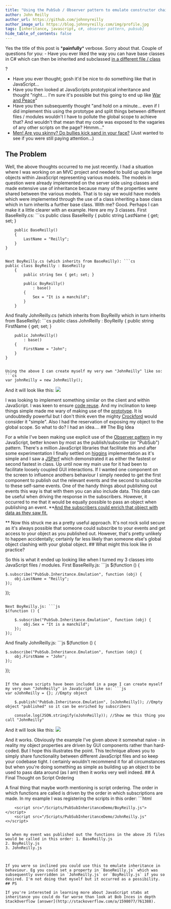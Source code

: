 ```yaml
---
title: "Using the PubSub / Observer pattern to emulate constructor chaining without cluttering up global scope"
author: John Reilly
author_url: https://github.com/johnnyreilly
author_image_url: https://blog.johnnyreilly.com/img/profile.jpg
tags: [inheritance, javascript, c#, observer pattern, pubsub]
hide_table_of_contents: false
---
```

Yes the title of this post is \***painfully**\* verbose. Sorry about that. Couple of questions for you: - Have you ever liked the way you can have base classes in C# which can then be inherited and subclassed <u>in a different file / class</u>

?
- Have you ever thought; gosh it'd be nice to do something like that in JavaScript...
- Have you then looked at JavaScripts prototypical inheritance and thought "right.... I'm sure it's possible but this going to end up like [War and Peace](http://en.wikipedia.org/wiki/War_and_Peace)"
- Have you then subsequently thought "and hold on a minute... even if I did implement this using the prototype and split things between different files / modules wouldn't I have to pollute the global scope to achieve that? And wouldn't that mean that my code was exposed to the vagaries of any other scripts on the page? Hmmm..."
- [Men! Are you skinny? Do bullies kick sand in your face?](http://www.thrillingdetective.com/eyes/oxford.html) (Just wanted to see if you were still paying attention...)



 ## The Problem

Well, the above thoughts occurred to me just recently. I had a situation where I was working on an MVC project and needed to build up quite large objects within JavaScript representing various models. The models in question were already implemented on the server side using classes and made extensive use of inheritance because many of the properties were shared between the various models. That is to say we would have models which were implemented through the use of a class inheriting a base class which in turn inherits a further base class. With me? Good. Perhaps I can make it a little clearer with an example. Here are my 3 classes. First BaseReilly.cs: ```cs
public class BaseReilly
    {
        public string LastName { get; set; }

        public BaseReilly()
        {
            LastName = "Reilly";
        }
    }
```

Next BoyReilly.cs (which inherits from BaseReilly): ```cs
public class BoyReilly : BaseReilly
    {
        public string Sex { get; set; }

        public BoyReilly()
            : base()
        {
            Sex = "It is a manchild";
        }
    }
```

And finally JohnReilly.cs (which inherits from BoyReilly which in turn inherits from BaseReilly): ```cs
public class JohnReilly : BoyReilly
    {
        public string FirstName { get; set; }

        public JohnReilly()
            : base()
        {
            FirstName = "John";
        }
    }
```

Using the above I can create myself my very own "JohnReilly" like so: ```cs
var johnReilly = new JohnReilly();
```

And it will look like this: ![](../static/blog/2012-03-17-using-pubsub-observer-pattern-to/C%2523%2Bversion%2Bof%2BJohnReilly.png)

 I was looking to implement something similar on the client and within JavaScript. I was keen to ensure [code reuse](http://en.wikipedia.org/wiki/Code_reuse). And my inclination to keep things simple made me wary of making use of the [prototype](http://bonsaiden.github.com/JavaScript-Garden/#object.prototype). It is undoubtedly powerful but I don't think even the mighty [Crockford](http://javascript.crockford.com/prototypal.html) would consider it "simple". Also I had the reservation of exposing my object to the global scope. So what to do? I had an idea.... ## The Big Idea

 For a while I've been making use explicit use of the [Observer pattern](http://en.wikipedia.org/wiki/Observer_pattern) in my JavaScript, better known by most as the publish/subscribe (or "PubSub") pattern. There's a million JavaScript libraries that facilitate this and after some experimentation I finally settled on [higgins](https://github.com/phiggins42/bloody-jquery-plugins/blob/master/pubsub.js) implementation as it's simple and I saw a [JSPerf](http://jsperf.com/pubsubjs-vs-jquery-custom-events/11) which demonstrated it as either the fastest or second fastest in class. Up until now my main use for it had been to facilitate loosely coupled GUI interactions. If I wanted one component on the screen to influence anothers behaviour I simply needed to get the first component to publish out the relevant events and the second to subscribe to these self-same events. One of the handy things about publishing out events this way is that with them you can also include data. This data can be useful when driving the response in the subscribers. However, it occurred to me that it would be equally possible to pass an object when publishing an event. **<u>And the subscribers could enrich that object with data as they saw fit.</u>

** Now this struck me as a pretty useful approach. It's not rock solid secure as it's always possible that someone could subscribe to your events and get access to your object as you published out. However, that's pretty unlikely to happen accidentally; certainly far less likely than someone else's global object clashing with your global object. ## What might this look like in practice?

So this is what it ended up looking like when I turned my 3 classes into JavaScript files / modules. First BaseReilly.js: ```js
$(function () {

    $.subscribe("PubSub.Inheritance.Emulation", function (obj) {
        obj.LastName = "Reilly";
    });
});
```

Next BoyReilly.js: ```js
$(function () {

    $.subscribe("PubSub.Inheritance.Emulation", function (obj) {
        obj.Sex = "It is a manchild";
    });
});
```

And finally JohnReilly.js: ```js
$(function () {

    $.subscribe("PubSub.Inheritance.Emulation", function (obj) {
        obj.FirstName = "John";
    });
});
```

If the above scripts have been included in a page I can create myself my very own "JohnReilly" in JavaScript like so: ```js
var oJohnReilly = {}; //Empty object
    
    $.publish("PubSub.Inheritance.Emulation", [oJohnReilly]); //Empty object "published" so it can be enriched by subscribers

    console.log(JSON.stringify(oJohnReilly)); //Show me this thing you call "JohnReilly"
```

And it will look like this: ![](../static/blog/2012-03-17-using-pubsub-observer-pattern-to/JavaScript%2Bversion%2Bof%2BJohnReilly.png)

 And it works. Obviously the example I've given above it somewhat naive - in reality my object properties are driven by GUI components rather than hard-coded. But I hope this illustrates the point. This technique allows you to simply share functionality between different JavaScript files and so keep your codebase tight. I certainly wouldn't recommend it for all circumstances but when you're doing something as simple as building up an object to be used to pass data around (as I am) then it works very well indeed. ## A Final Thought on Script Ordering

A final thing that maybe worth mentioning is script ordering. The order in which functions are called is driven by the order in which subscriptions are made. In my example I was registering the scripts in this order: ```html
<script src="/Scripts/PubSubInheritanceDemo/BaseReilly.js"></script>
        <script src="/Scripts/PubSubInheritanceDemo/BoyReilly.js"></script>
        <script src="/Scripts/PubSubInheritanceDemo/JohnReilly.js"<>/script>
```

So when my event was published out the functions in the above JS files would be called in this order: 1. BaseReilly.js
2. BoyReilly.js
3. JohnReilly.js



If you were so inclined you could use this to emulate inheritance in behaviour. Eg you could set a property in `BaseReilly.js` which was subsequently overridden in `JohnReilly.js` or `BoyReilly.js` if you so desired. I'm not doing that myself but it occurred as a possibility. ## PS

If you're interested in learning more about JavaScript stabs at inheritance you could do far worse than look at Bob Inces in depth StackOverflow [answer](http://stackoverflow.com/a/1598077/761388).
